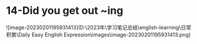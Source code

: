# 14-Did you get out ~ing

![image-20230201195931413](D:\2023年\学习笔记总结\english-learning\日常积累\Daily Easy English Expression\images\image-20230201195931413.png)